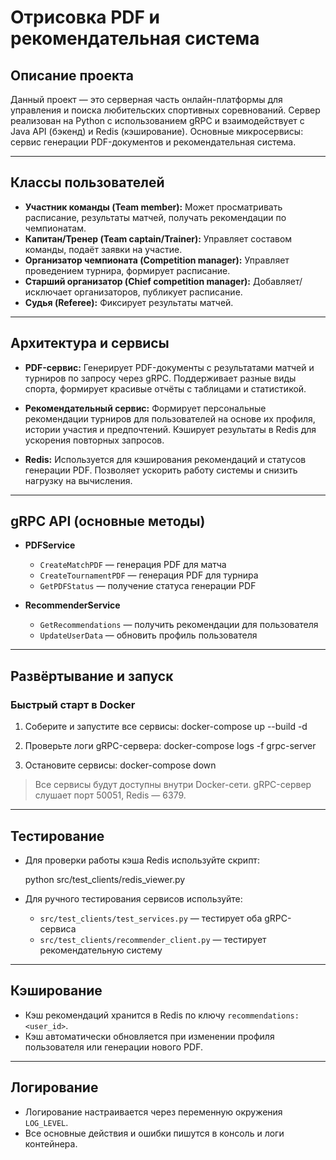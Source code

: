# Отрисовка PDF и рекомендательная система

## Описание проекта

Данный проект — это серверная часть онлайн-платформы для управления и поиска любительских спортивных соревнований. Сервер реализован на Python с использованием gRPC и взаимодействует с Java API (бэкенд) и Redis (кэширование). Основные микросервисы: сервис генерации PDF-документов и рекомендательная система.

---

## Классы пользователей

- **Участник команды (Team member):**
  Может просматривать расписание, результаты матчей, получать рекомендации по чемпионатам.
- **Капитан/Тренер (Team captain/Trainer):**
  Управляет составом команды, подаёт заявки на участие.
- **Организатор чемпионата (Competition manager):**
  Управляет проведением турнира, формирует расписание.
- **Старший организатор (Chief competition manager):**
  Добавляет/исключает организаторов, публикует расписание.
- **Судья (Referee):**
  Фиксирует результаты матчей.

---

## Архитектура и сервисы

- **PDF-сервис:**
  Генерирует PDF-документы с результатами матчей и турниров по запросу через gRPC. Поддерживает разные виды спорта, формирует красивые отчёты с таблицами и статистикой.

- **Рекомендательный сервис:**
  Формирует персональные рекомендации турниров для пользователей на основе их профиля, истории участия и предпочтений. Кэширует результаты в Redis для ускорения повторных запросов.

- **Redis:**
  Используется для кэширования рекомендаций и статусов генерации PDF. Позволяет ускорить работу системы и снизить нагрузку на вычисления.


---

## gRPC API (основные методы)

- **PDFService**
  - `CreateMatchPDF` — генерация PDF для матча
  - `CreateTournamentPDF` — генерация PDF для турнира
  - `GetPDFStatus` — получение статуса генерации PDF

- **RecommenderService**
  - `GetRecommendations` — получить рекомендации для пользователя
  - `UpdateUserData` — обновить профиль пользователя

---

## Развёртывание и запуск

### Быстрый старт в Docker

1. Соберите и запустите все сервисы:
   docker-compose up --build -d

2. Проверьте логи gRPC-сервера:
   docker-compose logs -f grpc-server

3. Остановите сервисы:
   docker-compose down


> Все сервисы будут доступны внутри Docker-сети. gRPC-сервер слушает порт 50051, Redis — 6379.

---

## Тестирование

- Для проверки работы кэша Redis используйте скрипт:

  python src/test_clients/redis_viewer.py

- Для ручного тестирования сервисов используйте:
  - `src/test_clients/test_services.py` — тестирует оба gRPC-сервиса
  - `src/test_clients/recommender_client.py` — тестирует рекомендательную систему

---

## Кэширование

- Кэш рекомендаций хранится в Redis по ключу `recommendations:<user_id>`.
- Кэш автоматически обновляется при изменении профиля пользователя или генерации нового PDF.

---

## Логирование

- Логирование настраивается через переменную окружения `LOG_LEVEL`.
- Все основные действия и ошибки пишутся в консоль и логи контейнера.

